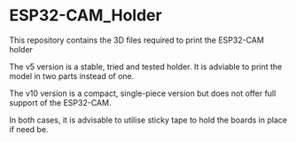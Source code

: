 # ESP32-CAM_Holder
This repository contains the 3D files required to print the ESP32-CAM holder

The v5 version is a stable, tried and tested holder. It is adviable to print the model in two parts instead of one. 

The v10 version is a compact, single-piece version but does not offer full support of the ESP32-CAM.

In both cases, it is advisable to utilise sticky tape to hold the boards in place if need be.
